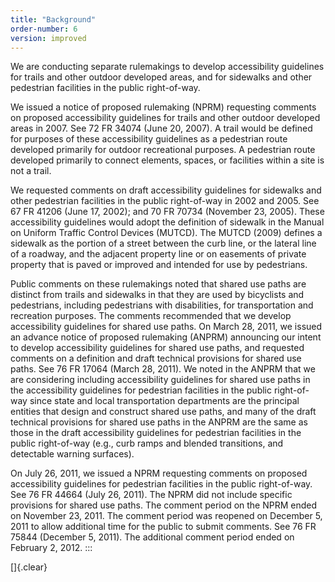 ```yaml
---
title: "Background"
order-number: 6
version: improved
---
```

We are conducting separate rulemakings to develop accessibility
guidelines for trails and other outdoor developed areas, and for
sidewalks and other pedestrian facilities in the public right-of-way.

We issued a notice of proposed rulemaking (NPRM) requesting comments on
proposed accessibility guidelines for trails and other outdoor developed
areas in 2007. See 72 FR 34074 (June 20, 2007). A trail would be defined
for purposes of these accessibility guidelines as a pedestrian route
developed primarily for outdoor recreational purposes. A pedestrian
route developed primarily to connect elements, spaces, or facilities
within a site is not a trail.

We requested comments on draft accessibility guidelines for sidewalks
and other pedestrian facilities in the public right-of-way in 2002 and
2005. See 67 FR 41206 (June 17, 2002); and 70 FR 70734 (November 23,
2005). These accessibility guidelines would adopt the definition of
sidewalk in the Manual on Uniform Traffic Control Devices (MUTCD). The
MUTCD (2009) defines a sidewalk as the portion of a street between the
curb line, or the lateral line of a roadway, and the adjacent property
line or on easements of private property that is paved or improved and
intended for use by pedestrians.

Public comments on these rulemakings noted that shared use paths are
distinct from trails and sidewalks in that they are used by bicyclists
and pedestrians, including pedestrians with disabilities, for
transportation and recreation purposes. The comments recommended that we
develop accessibility guidelines for shared use paths. On March 28,
2011, we issued an advance notice of proposed rulemaking (ANPRM)
announcing our intent to develop accessibility guidelines for shared use
paths, and requested comments on a definition and draft technical
provisions for shared use paths. See 76 FR 17064 (March 28, 2011). We
noted in the ANPRM that we are considering including accessibility
guidelines for shared use paths in the accessibility guidelines for
pedestrian facilities in the public right-of-way since state and local
transportation departments are the principal entities that design and
construct shared use paths, and many of the draft technical provisions
for shared use paths in the ANPRM are the same as those in the draft
accessibility guidelines for pedestrian facilities in the public
right-of-way (e.g., curb ramps and blended transitions, and detectable
warning surfaces).

On July 26, 2011, we issued a NPRM requesting comments on proposed
accessibility guidelines for pedestrian facilities in the public
right-of-way. See 76 FR 44664 (July 26, 2011). The NPRM did not include
specific provisions for shared use paths. The comment period on the NPRM
ended on November 23, 2011. The comment period was reopened on December
5, 2011 to allow additional time for the public to submit comments. See
76 FR 75844 (December 5, 2011). The additional comment period ended on
February 2, 2012.
:::

[]{.clear}
